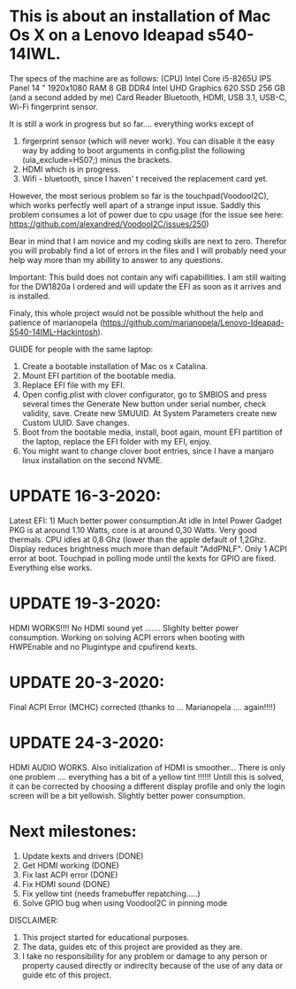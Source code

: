 # This is about an installation of Mac Os X on a Lenovo Ideapad s540-14IWL. 
The specs of the machine are as follows:
(CPU) Intel Core i5-8265U
IPS Panel 14 "
1920x1080
RAM 8 GB DDR4
Intel UHD Graphics 620
SSD 256 GB (and a second added by me) 
Card Reader
Bluetooth, HDMI, USB 3.1, USB-C, Wi-Fi
fingerprint sensor.

It is still a work in progress but so far.... 
everything works except of 
1. firgerprint sensor (which will never work). You can disable it the easy way by adding to boot arguments in config.plist the following (uia_exclude=HS07;) minus the brackets.
2. HDMI which is in progress. 
3. Wifi - bluetooth, since I haven' t received the replacement card yet.

However, the most serious problem so far is the touchpad(VoodooI2C), which works perfectly well apart of a strange input issue.
Saddly this problem consumes a lot of power due to cpu usage (for the issue see here: https://github.com/alexandred/VoodooI2C/issues/250)  

Bear in mind that I am novice and my coding skills are next to zero. 
Therefor you will probably find a lot of errors in the files and I will probably need your help way more than my abillity to answer to any questions.

Important: This build does not contain any wifi capabillities. I am still waiting for the DW1820a I ordered and will update the EFI as soon as it arrives and is installed. 

Finaly, this whole project would not be possible whithout the help and patience of marianopela (https://github.com/marianopela/Lenovo-Ideapad-S540-14IML-Hackintosh). 

GUIDE for people with the same laptop:
1. Create a bootable installation of Mac os x Catalina. 
2. Mount EFI partition of the bootable media. 
3. Replace EFI file with my EFI. 
4. Open config.plist with clover configurator, go to SMBIOS and press several times the Generate New button under serial number, check validity, save. Create new SMUUID. At System Parameters create new Custom UUID. Save changes. 
5. Boot from the bootable media, install, boot again, mount EFI partition of the laptop, replace the EFI folder with my EFI, enjoy.
6. You might want to change clover boot entries, since I have a manjaro linux installation on the second NVME.  


# UPDATE 16-3-2020: 
Latest EFI: 1) Much better power consumption.At idle in Intel Power Gadget PKG is at around 1.10 Watts, core is at around 0,30 Watts. Very good thermals. CPU idles at 0,8 Ghz (lower than the apple default of 1,2Ghz. Display reduces brightness much more than default "AddPNLF".  Only 1 ACPI error at boot. Touchpad in polling mode until the kexts for GPIO are fixed. Everything else works. 

# UPDATE 19-3-2020:
HDMI WORKS!!!!
No HDMI sound yet ....... 
Slighlty better power consumption. Working on solving ACPI errors when booting with HWPEnable and no Plugintype and cpufirend kexts.

# UPDATE 20-3-2020:
Final ACPI Error (MCHC) corrected (thanks to ... Marianopela .... again!!!!)

# UPDATE 24-3-2020:
HDMI AUDIO WORKS. 
Also initialization of HDMI is smoother...
There is only one problem .... everything has a bit of a yellow tint !!!!!!
Untill this is solved, it can be corrected by choosing a different display profile and only the login screen will be a bit yellowish.
Slightly better power consumption. 

# Next milestones:
1. Update kexts and drivers (DONE)
2. Get HDMI working (DONE)
3. Fix last ACPI error (DONE)
4. Fix HDMI sound (DONE)
5. Fix yellow tint (needs framebuffer repatching.....)
6. Solve GPIO bug when using VoodooI2C in pinning mode 

DISCLAIMER:
1. This project started for educational purposes. 
2. The data, guides etc of this project are provided as they are. 
3. I take no responsibility for any problem or damage to any person or property caused directly or indireclty because of the use of any data or guide etc of this project. 
  
